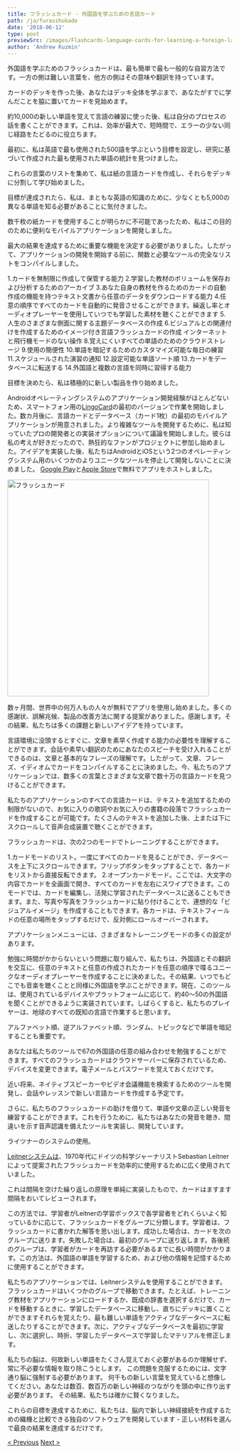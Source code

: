 ```yaml
---
title: フラッシュカード - 外国語を学ぶための言語カード
path: /ja/furasshukado
date: '2018-06-12'
type: post
previewSrc: /images/Flashcards-language-cards-for-learning-a-foreign-language.-The-best-method-of-memorizing-words.jpg
author: 'Andrew Kuzmin'
---
```


外国語を学ぶためのフラッシュカードは、最も簡単で最も一般的な自習方法です。一方の側は難しい言葉を、他方の側はその意味や翻訳を持っています。

カードのデッキを作った後、あなたはデッキ全体を学ぶまで、あなたがすでに学んだことを脇に置いてカードを見始めます。

約10,000の新しい単語を覚えて言語の練習に使った後、私は自分のプロセスの話を書くことができます。これは、効率が最大で、短時間で、エラーの少ない同じ経路をたどるのに役立ちます。

最初に、私は英語で最も使用された500語を学ぶという目標を設定し、研究に基づいて作成された最も使用された単語の統計を見つけました。

これらの言葉のリストを集めて、私は紙の言語カードを作成し、それらをデッキに分割して学び始めました。

目標が達成されたら、私は、まともな英語の知識のために、少なくとも5,000の異なる単語を知る必要があることに気付きました。

数千枚の紙カードを使用することが明らかに不可能であったため、私はこの目的のために便利なモバイルアプリケーションを開発しました。

最大の結果を達成するために重要な機能を決定する必要がありました。したがって、アプリケーションの開発を開始する前に、関数と必要なツールの完全なリストをコンパイルしました。

1.カードを無制限に作成して保管する能力
2.学習した教材のボリュームを保存および分析するためのアーカイブ
3.あなた自身の教材を作るためのカードの自動作成の機能を持つテキスト文書から任意のデータをダウンロードする能力
4.任意の順序ですべてのカードを自動的に発音させることができます。繰返し率とオーディオプレーヤーを使用していつでも学習した素材を聴くことができます
5.人生のさまざまな側面に関する主題データベースの作成
6.ビジュアルとの関連付けを作成するためのイメージ付き言語フラッシュカードの作成
インターネットと飛行機モードのない操作
8.覚えにくいすべての単語のためのクラウドストレージ
9.使用の簡便性
10.単語を暗記するためのカスタマイズ可能な毎日の練習
11.スケジュールされた演習の通知
12.設定可能な単語ソート順
13.カードをデータベースに転送する
14.外国語と複数の言語を同時に習得する能力

目標を決めたら、私は積極的に新しい製品を作り始めました。

Androidオペレーティングシステムのアプリケーション開発経験がほとんどないため、スマートフォン用の<a href="https://lingocard.com" target="_blank" rel="noopener">LingoCard</a>の最初のバージョンで作業を開始しました。数カ月後に、言語カードとデータベース（カード1枚）の最初のモバイルアプリケーションが用意されました。より複雑なツールを開発するために、私は知っていたプロの開発者との実装オプションについて議論を開始しました。彼らは私の考えが好きだったので、熱狂的なファンがプロジェクトに参加し始めました。アイデアを実装した後、私たちはAndroidとiOSという2つのオペレーティングシステム用のいくつかのよりユニークなツールを停止して開発しないことに決めました。 <a href="https://play.google.com/store/apps/details?id=com.lingocard.lingocard" target="_blank" rel="noopener">Google Play</a>と<a href="https://itunes.apple.com/us/app/lingocard/id1217076835?mt=8" target="_blank" rel="noopener">Apple Store</a>で無料でアプリをホストしました。

<img class="aligncenter wp-image-7109" src="../images/2018/05/LingoCard-play.png" alt="フラッシュカード" width="453" height="487" />

数ヶ月間、世界中の何万人もの人々が無料でアプリを使用し始めました。多くの感謝状、誤解兆候、製品の改善方法に関する提案がありました。感謝します。その結果、私たちは多くの課題と新しいアイデアを持っています。

言語環境に没頭するとすぐに、文章を素早く作成する能力の必要性を理解することができます。会話や素早い翻訳のためにあなたのスピーチを受け入れることができるのは、文章と基本的なフレーズの理解です。したがって、文章、フレーズ、イディオムでカードをコンパイルすることに決めました。今、私たちのアプリケーションでは、数多くの言葉とさまざまな文章で数十万の言語カードを見つけることができます。

私たちのアプリケーションのすべての言語カードは、テキストを追加するための制限がないので、お気に入りの歌詞やお気に入りの書籍の段落でフラッシュカードを作成することが可能です。たくさんのテキストを追加した後、上または下にスクロールして音声合成装置で聴くことができます。

フラッシュカードは、次の2つのモードでトレーニングすることができます。

1.カードモードのリスト。一度にすべてのカードを見ることができ、データベースを上下にスクロールできます。フリップボタンをタップすることで、各カードをリストから直接反転できます。
2.オープンカードモード。ここでは、大文字の内容でカードを全画面で開き、すべてのカードを左右にスワイプできます。このモードでは、カードを編集し、活発に学習されたデータベースに送ることもできます。また、写真や写真をフラッシュカードに貼り付けることで、連想的な「ビジュアルイメージ」を作成することもできます。各カードは、テキストフィールドの任意の場所をタップするだけで、反対側にロールオーバーされます。

アプリケーションメニューには、さまざまなトレーニングモードの多くの設定があります。

勉強に時間がかからないという問題に取り組んで、私たちは、外国語とその翻訳を交互に、任意のテキストと任意の作成されたカードを任意の順序で喋るユニークなオーディオプレーヤーを作成することに決めました。その結果、いつでもどこでも音楽を聴くことと同様に外国語を学ぶことができます。現在、このツールは、使用されているデバイスやプラットフォームに応じて、約40〜50の外国語を聞くことができるように実装されています。しばらくすると、私たちのプレイヤーは、地球のすべての既知の言語で作業すると思います。

アルファベット順、逆アルファベット順、ランダム、トピックなどで単語を暗記することも重要です。

あなたは私たちのツールで67の外国語の任意の組み合わせを勉強することができます。すべてのフラッシュカードはクラウドサーバーに保存されているため、デバイスを変更できます。電子メールとパスワードを覚えておくだけです。

近い将来、ネイティブスピーカーやビデオ会議機能を検索するためのツールを開発し、会話やレッスンで新しい言語カードを作成する予定です。

さらに、私たちのフラッシュカードの助けを借りて、単語や文章の正しい発音を練習することができます。これを行うために、私たちはあなたの発音を聴き、間違いを示す音声認識を備えたツールを実装し、開発しています。

ライツナーのシステムの使用。

<a href="https://en.wikipedia.org/wiki/Leitner_system" target="_blank" rel="noopener">Leitnerシステムは</a>、1970年代にドイツの科学ジャーナリストSebastian Leitnerによって提案されたフラッシュカードを効率的に使用するために広く使用されていました。

これは間隔を空けた繰り返しの原理を単純に実装したもので、カードはますます間隔をおいてレビューされます。

この方法では、学習者がLeitnerの学習ボックスで各学習者をどれくらいよく知っているかに応じて、フラッシュカードをグループに分類します。学習者は、フラッシュカードに書かれた解答を思い出します。成功した場合は、カードを次のグループに送ります。失敗した場合は、最初のグループに送り返します。各後続のグループは、学習者がカードを再訪する必要があるまでに長い時間がかかります。この方法は、外国語の単語を学習するため、および他の情報を記憶するために使用することができます。

私たちのアプリケーションでは、Leitnerシステムを使用することができます。フラッシュカードはいくつかのグループで移動できます。たとえば、トレーニング教材をアプリケーションにロードするか、既成の辞書を選択するだけで、カードを移動するときに、学習したデータベースに移動し、直ちにデッキに置くことができますそれらを覚えたり、最も難しい単語をアクティブなデータベースに転送したりすることができます。次に、アクティブなデータベースを最初に学習し、次に選択し、時折、学習したデータベースで学習したマテリアルを修正します。

私たちの脳は、何故新しい単語をたくさん覚えておく必要があるのか理解せず、常に不必要な情報を取り除こうとします。 この問題を克服するためには、文字通り脳に強制する必要があります。 何千もの新しい言葉を覚えていると想像してください。あなたは数百、数百万の新しい神経のつながりを頭の中に作り出す必要があります。 その結果、私たちは確かに賢くなりました。

これらの目標を達成するために、私たちは、脳内で新しい神経接続を作成するための織機と比較できる独自のソフトウェアを開発しています - 正しい材料を選んで最良の結果を達成するだけです。

<a href="/ja/hayaku-eigo-o-manabu-ni-wa">< Previous</a> <a href="/ja/dono-yo-ni-goi-o-kaizen-suru">Next ></a>
